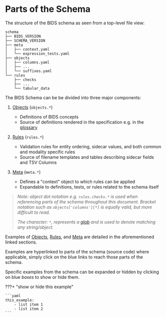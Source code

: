 # Parts of the Schema

The structure of the BIDS schema as seen from a top-level file view:

```
schema
├── BIDS_VERSION
├── SCHEMA_VERSION
├── meta
│   ├── context.yaml
│   └── expression_tests.yaml
├── objects
│   ├── columns.yaml
│   ├── ...
│   └── suffixes.yaml
└── rules
    ├── checks
    ├── ...
    └── tabular_data
```

The BIDS Schema can be be divided into three major components:

1) [Objects](https://github.com/bids-standard/bids-specification/blob/master/src/schema/objects) (`objects.*`)
    - Definitions of BIDS concepts
    - Source of definitions rendered in the specification e.g. in the [glossary](https://bids-specification.readthedocs.io/en/stable/glossary.html)

2) [Rules](https://github.com/bids-standard/bids-specification/tree/master/src/schema/rules) (`rules.*`)
    - Validation rules for entity ordering, sidecar values, and both common and modality specific rules
    - Source of filename templates and tables describing sidecar fields and TSV Columns

3) [Meta](https://github.com/bids-standard/bids-specification/tree/master/src/schema/meta) (`meta.*`)
    - Defines a "context" object to which rules can be applied
    - Expandable to definitions, tests, or rules related to the schema itself

>_Note: object dot notation e.g. `rules.checks.*` is used when referencing parts of the schema throughout this document. Bracket notation such as `objects['columns'][*]` is equally valid, but more difficult to read._
>
>_The character: `*`, represents a [glob](https://man7.org/linux/man-pages/man7/glob.7.html) and is used to denote matching any string/object_.

Examples of [Objects](schema_meta.md), [Rules](schema_rules.md), and [Meta](schema_meta.md) are detailed in the aforementioned linked sections.

Examples are hyperlinked to parts of the schema (source code) where applicable, simply click on the blue
links to reach those parts of the schema.

Specific examples from the schema can be expanded or hidden by clicking on blue _boxes_ to show or hide them.

???+ "show or hide this example"

    ```yaml
    this_example:
        - list item 1
        - list item 2
    ```
